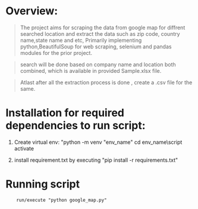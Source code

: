 # Overview: 

> The project aims for scraping the data from google map for diffrent searched location and extract the data such as zip code, country name,state name and etc, Primarily implementing python,BeautifulSoup for web scraping, selenium and pandas modules for the prior project.

> search will be done based on company name and location both combined, which is available in provided Sample.xlsx file.

> Atlast after all the extraction process is done , create a .csv file for the same.


# Installation for required dependencies to run script:
 1. Create virtual env:
 	      "python -m venv "env_name"
 	       cd env_name\script
     	   activate
 
 2. install requirement.txt by executing "pip install -r requirements.txt"


# Running script

        run/execute "python google_map.py"
